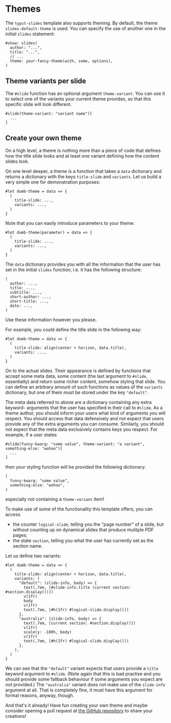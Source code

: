 # Themes
The `typst-slides` template also supports theming.
By default, the theme `slides-default-theme` is used.
You can specify the use of another one in the initial `slides` statement:
```typ
#show: slides(
  author: "...",
  title: "...",
  // ...
  theme: your-fancy-theme(with, some, options),
)
```

## Theme variants per slide
The `#slide` function has an optional argument `theme-variant`.
You can use it to select one of the variants your current theme provides, so
that this specific slide will look different.
```typ
#slide(theme-variant: "variant name")[
  ...
]
```

## Create your own theme
On a high level, a theme is nothing more than a piece of code that defines how
the title slide looks and at least one variant defining how the content slides
look.

On one level deeper, a theme is a function that takes a `data` dictionary and
returns a dictionary with the keys `title-slide` and `variants`.
Let us build a very simple one for demonstration purposes:
```typ
#let dumb-theme = data => {
  (
    title-slide: ...,
    variants: ...,
  )
}
```
Note that you can easily introduce parameters to your theme:
```typ
#let dumb-theme(parameter) = data => {
  (
    title-slide: ...,
    variants: ...,
  )
}
```

The `data` dictionary provides you with all the information that the user has
set in the initial `slides` function, i.e. it has the following structure:
```typ
(
  author: ...,
  title: ...,
  subtitle: ...,
  short-author: ...,
  short-title: ...,
  date: ...,
)
```
Use these information however you please.

For example, you could define the title slide in the following way:
```typ
#let dumb-theme = data => {
  (
    title-slide: align(center + horizon, data.title),
    variants: ...,
  )
}
```

On to the actual slides.
Their appearance is defined by functions that accept some meta data, some
content (the last argument to `#slide`, essentially) and return some richer
content, somehow styling that slide.
You can define an arbitrary amount of such functions as values of the `variants`
dictionary, but one of them must be stored under the key `"default"`.

The meta data referred to above are a dictionary containing any extra keyword-
arguments that the user has specified in their call to `#slide`.
As a theme author, you should inform your users what kind of arguments you will
respect.
You should access that data defensively and not expect that users provide any
of the extra arguments you can consume.
Similarly, you should not expect that the meta data exclusively contains keys
you respect.
For example, if a user states
```typ
#slide(funny-kwarg: "some value", theme-variant: "a variant", something-else: "wohoo")[
  ...
]
```
then your styling function will be provided the following dictionary:
```typ
(
  funny-kwarg: "some value",
  something-else: "wohoo",
)
```
especially not containing a `theme-variant` item!

To make use of some of the functionality this template offers, you can access
- the counter `logical-slide`, telling you the "page number" of a slide, but
  without counting up on dynamical slides that produce mulitple PDF pages;
- the state `section`, telling you what the user has currently set as the
  section name.

Let us define two variants:
```typ
#let dumb-theme = data => {
  (
    title-slide: align(center + horizon, data.title),
    variants: (
      "default": (slide-info, body) => {
        text(.7em, [#slide-info.title (current section: #section.display())])
        v(1fr)
        body
        v(1fr)
        text(.7em, [#h(1fr) #logical-slide.display()])
      },
      "australia": (slide-info, body) => {
        text(.7em, [current section: #section.display()])
        v(1fr)
        scale(y: -100%, body)
        v(1fr)
        text(.7em, [#h(1fr) #logical-slide.display()])
      },
    ),
  )
}
```
We can see that the `"default"` variant expects that users provide a `title`
keyword argument to `#slide`.
(Note again that this is bad practise and you should provide some fallback
behaviour if some arguments you expect are not provided.)
The `"australia"` variant does not make use of the `slide-info` argument at all.
That is completely fine, it must have this argument for formal reasons, anyway,
though.

And that's it already!
Have fun creating your own theme and maybe consider opening a pull request
at [the GitHub repository](https://github.com/andreasKroepelin/typst-slides)
to share your creations!